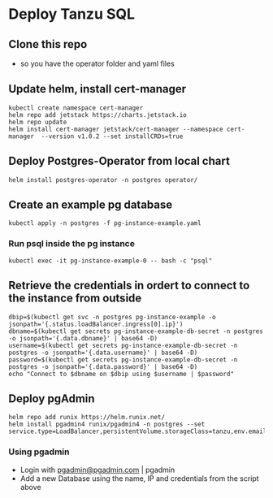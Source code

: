 # Deploy Tanzu SQL

## Clone this repo
* so you have the operator folder and yaml files

## Update helm, install cert-manager
    kubectl create namespace cert-manager
    helm repo add jetstack https://charts.jetstack.io
    helm repo update
    helm install cert-manager jetstack/cert-manager --namespace cert-manager  --version v1.0.2 --set installCRDs=true


## Deploy Postgres-Operator from local chart
    helm install postgres-operator -n postgres operator/


## Create an example pg database
    kubectl apply -n postgres -f pg-instance-example.yaml

### Run psql inside the pg instance
    kubectl exec -it pg-instance-example-0 -- bash -c "psql"


## Retrieve the credentials in ordert to connect to the instance from outside
    dbip=$(kubectl get svc -n postgres pg-instance-example -o jsonpath='{.status.loadBalancer.ingress[0].ip}')
    dbname=$(kubectl get secrets pg-instance-example-db-secret -n postgres -o jsonpath='{.data.dbname}' | base64 -D)
    username=$(kubectl get secrets pg-instance-example-db-secret -n postgres -o jsonpath='{.data.username}' | base64 -D)
    password=$(kubectl get secrets pg-instance-example-db-secret -n postgres -o jsonpath='{.data.password}' | base64 -D)
    echo "Connect to $dbname on $dbip using $username | $password"



## Deploy pgAdmin
    helm repo add runix https://helm.runix.net/
    helm install pgadmin4 runix/pgadmin4 -n postgres --set service.type=LoadBalancer,persistentVolume.storageClass=tanzu,env.email=pgadmin@pgadmin.org,env.password=pgadmin


### Using pgadmin

* Login with pgadmin@pgadmin.com | pgadmin
* Add a new Database using the name, IP and credentials from the script above
